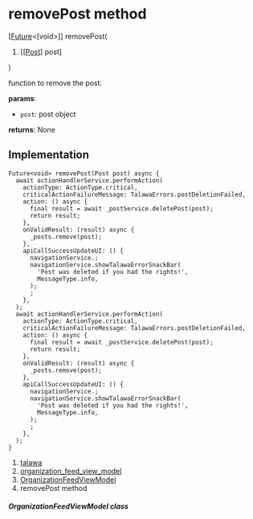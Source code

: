 
<div>

# removePost method

</div>


[[Future](https://api.flutter.dev/flutter/dart-core/Future-class.html)\<[void\>]]
removePost(

1.  [[[Post](../../models_post_post_model/Post-class.md)]
    post]

)



function to remove the post.

**params**:

-   `post`: post object

**returns**: None



## Implementation

``` language-dart
Future<void> removePost(Post post) async {
  await actionHandlerService.performAction(
    actionType: ActionType.critical,
    criticalActionFailureMessage: TalawaErrors.postDeletionFailed,
    action: () async {
      final result = await _postService.deletePost(post);
      return result;
    },
    onValidResult: (result) async {
      _posts.remove(post);
    },
    apiCallSuccessUpdateUI: () {
      navigationService.;
      navigationService.showTalawaErrorSnackBar(
        'Post was deleted if you had the rights!',
        MessageType.info,
      );
      ;
    },
  );
  await actionHandlerService.performAction(
    actionType: ActionType.critical,
    criticalActionFailureMessage: TalawaErrors.postDeletionFailed,
    action: () async {
      final result = await _postService.deletePost(post);
      return result;
    },
    onValidResult: (result) async {
      _posts.remove(post);
    },
    apiCallSuccessUpdateUI: () {
      navigationService.;
      navigationService.showTalawaErrorSnackBar(
        'Post was deleted if you had the rights!',
        MessageType.info,
      );
      ;
    },
  );
}
```







1.  [talawa](../../index.md)
2.  [organization_feed_view_model](../../view_model_after_auth_view_models_feed_view_models_organization_feed_view_model/)
3.  [OrganizationFeedViewModel](../../view_model_after_auth_view_models_feed_view_models_organization_feed_view_model/OrganizationFeedViewModel-class.md)
4.  removePost method

##### OrganizationFeedViewModel class







